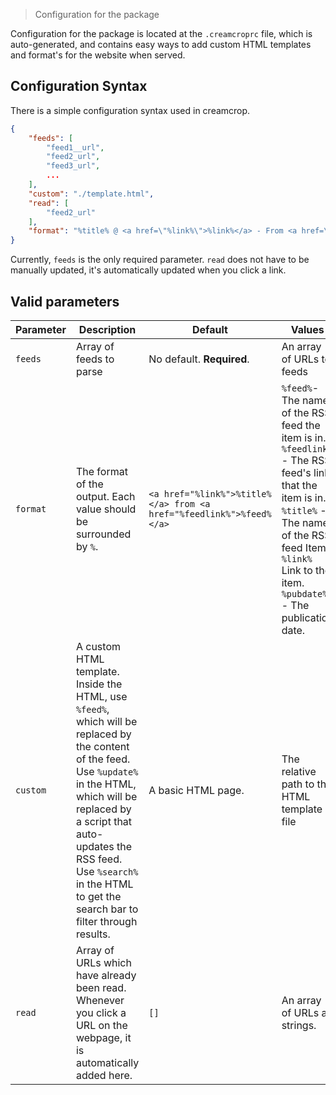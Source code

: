 > Configuration for the package

Configuration for the package is located at the `.creamcroprc` file, 
which is auto-generated, and contains easy ways to add custom HTML templates
and format's for the website when served.

## Configuration Syntax

There is a simple configuration syntax used in creamcrop.

```JSON
{
    "feeds": [
        "feed1__url",
        "feed2_url",
        "feed3_url",
        ...
    ],
    "custom": "./template.html",
    "read": [
        "feed2_url"
    ],
    "format": "%title% @ <a href=\"%link%\">%link%</a> - From <a href=\"%feedlink%\">%feed%</a>. Published at %pubdate%",
}
```

Currently, `feeds` is the only required parameter. `read` does not have to be manually updated, it's automatically updated when you click a link.

## Valid parameters

| Parameter | Description | Default | Values |
| --------- | ----------- | ------- | ------ |
|  `feeds`  | Array of feeds to parse | No default. **Required**. | An array of URLs to feeds |
| `format` | The format of the output. Each value should be surrounded by `%`. | `<a href="%link%">%title%</a> from <a href="%feedlink%">%feed%</a>` | `%feed%`- The name of the RSS feed the item is in. <br> `%feedlink%` - The RSS feed's link that the item is in. <br> `%title%` - The name of the RSS feed Item. <br> `%link%` Link to the item. <br> `%pubdate%` - The publication date. |
| `custom` | A custom HTML template. Inside the HTML, use `%feed%`, which will be replaced by the content of the feed. Use `%update%` in the HTML, which will be replaced by a script that auto-updates the RSS feed. Use `%search%` in the HTML to get the search bar to filter through results. |  A basic HTML page. | The relative path to the HTML template file |
| `read` | Array of URLs which have already been read. Whenever you click a URL on the webpage, it is automatically added here. | `[]` | An array of URLs as strings. |